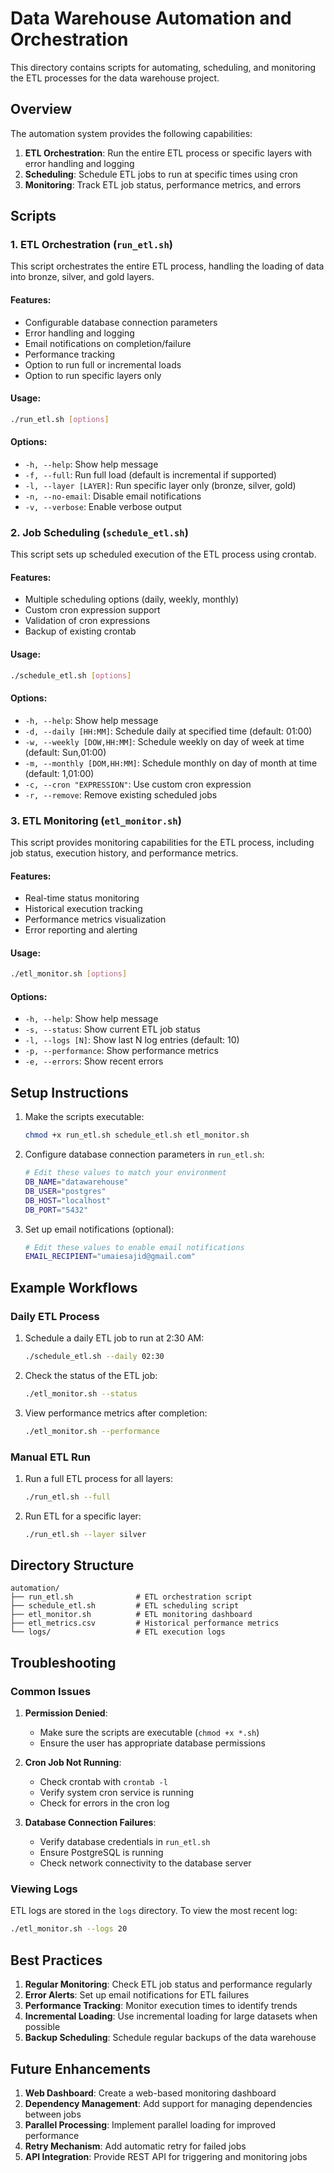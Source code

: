 # Data Warehouse Automation and Orchestration

This directory contains scripts for automating, scheduling, and monitoring the ETL processes for the data warehouse project.

## Overview

The automation system provides the following capabilities:

1. **ETL Orchestration**: Run the entire ETL process or specific layers with error handling and logging
2. **Scheduling**: Schedule ETL jobs to run at specific times using cron
3. **Monitoring**: Track ETL job status, performance metrics, and errors

## Scripts

### 1. ETL Orchestration (`run_etl.sh`)

This script orchestrates the entire ETL process, handling the loading of data into bronze, silver, and gold layers.

#### Features:
- Configurable database connection parameters
- Error handling and logging
- Email notifications on completion/failure
- Performance tracking
- Option to run full or incremental loads
- Option to run specific layers only

#### Usage:
```bash
./run_etl.sh [options]
```

#### Options:
- `-h, --help`: Show help message
- `-f, --full`: Run full load (default is incremental if supported)
- `-l, --layer [LAYER]`: Run specific layer only (bronze, silver, gold)
- `-n, --no-email`: Disable email notifications
- `-v, --verbose`: Enable verbose output

### 2. Job Scheduling (`schedule_etl.sh`)

This script sets up scheduled execution of the ETL process using crontab.

#### Features:
- Multiple scheduling options (daily, weekly, monthly)
- Custom cron expression support
- Validation of cron expressions
- Backup of existing crontab

#### Usage:
```bash
./schedule_etl.sh [options]
```

#### Options:
- `-h, --help`: Show help message
- `-d, --daily [HH:MM]`: Schedule daily at specified time (default: 01:00)
- `-w, --weekly [DOW,HH:MM]`: Schedule weekly on day of week at time (default: Sun,01:00)
- `-m, --monthly [DOM,HH:MM]`: Schedule monthly on day of month at time (default: 1,01:00)
- `-c, --cron "EXPRESSION"`: Use custom cron expression
- `-r, --remove`: Remove existing scheduled jobs

### 3. ETL Monitoring (`etl_monitor.sh`)

This script provides monitoring capabilities for the ETL process, including job status, execution history, and performance metrics.

#### Features:
- Real-time status monitoring
- Historical execution tracking
- Performance metrics visualization
- Error reporting and alerting

#### Usage:
```bash
./etl_monitor.sh [options]
```

#### Options:
- `-h, --help`: Show help message
- `-s, --status`: Show current ETL job status
- `-l, --logs [N]`: Show last N log entries (default: 10)
- `-p, --performance`: Show performance metrics
- `-e, --errors`: Show recent errors

## Setup Instructions

1. Make the scripts executable:
   ```bash
   chmod +x run_etl.sh schedule_etl.sh etl_monitor.sh
   ```

2. Configure database connection parameters in `run_etl.sh`:
   ```bash
   # Edit these values to match your environment
   DB_NAME="datawarehouse"
   DB_USER="postgres"
   DB_HOST="localhost"
   DB_PORT="5432"
   ```

3. Set up email notifications (optional):
   ```bash
   # Edit these values to enable email notifications
   EMAIL_RECIPIENT="umaiesajid@gmail.com"
   ```

## Example Workflows

### Daily ETL Process

1. Schedule a daily ETL job to run at 2:30 AM:
   ```bash
   ./schedule_etl.sh --daily 02:30
   ```

2. Check the status of the ETL job:
   ```bash
   ./etl_monitor.sh --status
   ```

3. View performance metrics after completion:
   ```bash
   ./etl_monitor.sh --performance
   ```

### Manual ETL Run

1. Run a full ETL process for all layers:
   ```bash
   ./run_etl.sh --full
   ```

2. Run ETL for a specific layer:
   ```bash
   ./run_etl.sh --layer silver
   ```

## Directory Structure

```
automation/
├── run_etl.sh              # ETL orchestration script
├── schedule_etl.sh         # ETL scheduling script
├── etl_monitor.sh          # ETL monitoring dashboard
├── etl_metrics.csv         # Historical performance metrics
└── logs/                   # ETL execution logs
```

## Troubleshooting

### Common Issues

1. **Permission Denied**:
   - Make sure the scripts are executable (`chmod +x *.sh`)
   - Ensure the user has appropriate database permissions

2. **Cron Job Not Running**:
   - Check crontab with `crontab -l`
   - Verify system cron service is running
   - Check for errors in the cron log

3. **Database Connection Failures**:
   - Verify database credentials in `run_etl.sh`
   - Ensure PostgreSQL is running
   - Check network connectivity to the database server

### Viewing Logs

ETL logs are stored in the `logs` directory. To view the most recent log:

```bash
./etl_monitor.sh --logs 20
```

## Best Practices

1. **Regular Monitoring**: Check ETL job status and performance regularly
2. **Error Alerts**: Set up email notifications for ETL failures
3. **Performance Tracking**: Monitor execution times to identify trends
4. **Incremental Loading**: Use incremental loading for large datasets when possible
5. **Backup Scheduling**: Schedule regular backups of the data warehouse

## Future Enhancements

1. **Web Dashboard**: Create a web-based monitoring dashboard
2. **Dependency Management**: Add support for managing dependencies between jobs
3. **Parallel Processing**: Implement parallel loading for improved performance
4. **Retry Mechanism**: Add automatic retry for failed jobs
5. **API Integration**: Provide REST API for triggering and monitoring jobs
